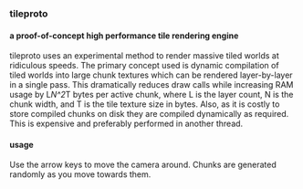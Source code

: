 ### tileproto
#### a proof-of-concept high performance tile rendering engine
tileproto uses an experimental method to render massive tiled worlds at ridiculous speeds.
The primary concept used is dynamic compilation of tiled worlds into large chunk textures which can be rendered layer-by-layer in a single pass.
This dramatically reduces draw calls while increasing RAM usage by L*N^2*T bytes per active chunk, where L is the layer count, N is the chunk width, and T is the tile texture size in bytes.
Also, as it is costly to store compiled chunks on disk they are compiled dynamically as required. This is expensive and preferably performed in another thread.

#### usage
Use the arrow keys to move the camera around. Chunks are generated randomly as you move towards them.

